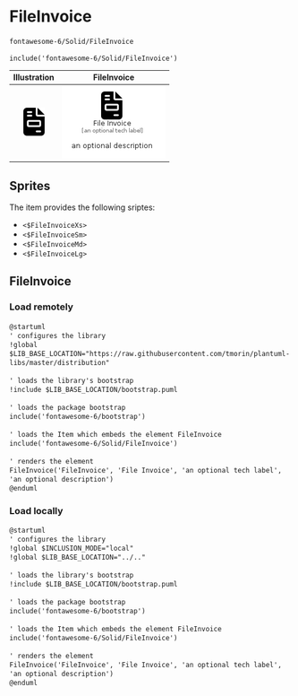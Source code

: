 # FileInvoice


```text
fontawesome-6/Solid/FileInvoice
```

```text
include('fontawesome-6/Solid/FileInvoice')
```



| Illustration | FileInvoice |
| :---: | :---: |
| ![illustration for Illustration](../../fontawesome-6/Solid/FileInvoice.png) | ![illustration for FileInvoice](../../fontawesome-6/Solid/FileInvoice.Local.png) |



## Sprites
The item provides the following sriptes:

- `<$FileInvoiceXs>`
- `<$FileInvoiceSm>`
- `<$FileInvoiceMd>`
- `<$FileInvoiceLg>`





## FileInvoice

### Load remotely
```plantuml
@startuml
' configures the library
!global $LIB_BASE_LOCATION="https://raw.githubusercontent.com/tmorin/plantuml-libs/master/distribution"

' loads the library's bootstrap
!include $LIB_BASE_LOCATION/bootstrap.puml

' loads the package bootstrap
include('fontawesome-6/bootstrap')

' loads the Item which embeds the element FileInvoice
include('fontawesome-6/Solid/FileInvoice')

' renders the element
FileInvoice('FileInvoice', 'File Invoice', 'an optional tech label', 'an optional description')
@enduml
```

### Load locally
```plantuml
@startuml
' configures the library
!global $INCLUSION_MODE="local"
!global $LIB_BASE_LOCATION="../.."

' loads the library's bootstrap
!include $LIB_BASE_LOCATION/bootstrap.puml

' loads the package bootstrap
include('fontawesome-6/bootstrap')

' loads the Item which embeds the element FileInvoice
include('fontawesome-6/Solid/FileInvoice')

' renders the element
FileInvoice('FileInvoice', 'File Invoice', 'an optional tech label', 'an optional description')
@enduml
```

